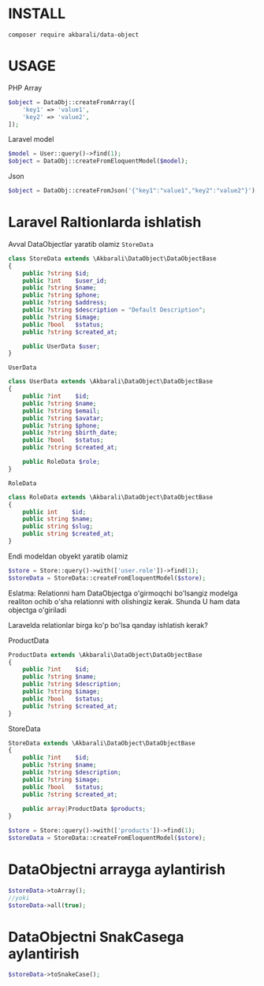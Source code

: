 # INSTALL
```
composer require akbarali/data-object
```

# USAGE
PHP Array
```php
$object = DataObj::createFromArray([
    'key1' => 'value1',
    'key2' => 'value2',
]);
```
Laravel model
```php
$model = User::query()->find(1);
$object = DataObj::createFromEloquentModel($model);
```
Json
```php
$object = DataObj::createFromJson('{"key1":"value1","key2":"value2"}');
```

# Laravel Raltionlarda ishlatish

Avval DataObjectlar yaratib olamiz `StoreData`
```php
class StoreData extends \Akbarali\DataObject\DataObjectBase
{
    public ?string $id;
    public ?int    $user_id;
    public ?string $name;
    public ?string $phone;
    public ?string $address;
    public ?string $description = "Default Description";
    public ?string $image;
    public ?bool   $status;
    public ?string $created_at;

    public UserData $user;
}
```
`UserData`
```php
class UserData extends \Akbarali\DataObject\DataObjectBase
{
    public ?int    $id;
    public ?string $name;
    public ?string $email;
    public ?string $avatar;
    public ?string $phone;
    public ?string $birth_date;
    public ?bool   $status;
    public ?string $created_at;

    public RoleData $role;
}
```
`RoleData`
```php
class RoleData extends \Akbarali\DataObject\DataObjectBase
{
    public int    $id;
    public string $name;
    public string $slug;
    public string $created_at;
}

```
Endi modeldan obyekt yaratib olamiz
```php
$store = Store::query()->with(['user.role'])->find(1);
$storeData = StoreData::createFromEloquentModel($store);
```
Eslatma: Relationni ham DataObjectga o'girmoqchi bo'lsangiz modelga realiton ochib o'sha relationni with olishingiz kerak. Shunda U ham data objectga o'giriladi

Laravelda relationlar birga ko'p bo'lsa qanday ishlatish kerak?

ProductData
```php
ProductData extends \Akbarali\DataObject\DataObjectBase
{
    public ?int    $id;
    public ?string $name;
    public ?string $description;
    public ?string $image;
    public ?bool   $status;
    public ?string $created_at;
}
```
StoreData
```php
StoreData extends \Akbarali\DataObject\DataObjectBase
{
    public ?int    $id;
    public ?string $name;
    public ?string $description;
    public ?string $image;
    public ?bool   $status;
    public ?string $created_at;
    
    public array|ProductData $products;
}
```

```php
$store = Store::query()->with(['products'])->find(1);
$storeData = StoreData::createFromEloquentModel($store);
```

# DataObjectni arrayga aylantirish
```php
$storeData->toArray();
//yoki
$storeData->all(true);
```
# DataObjectni SnakCasega aylantirish
```php
$storeData->toSnakeCase();
```
